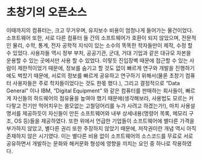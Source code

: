 # 초창기의 오픈소스

이때까지의 컴퓨터는, 크고 무거우며, 유지보수 비용이 엄청나게 들어가는 물건이었다. 소프트웨어 또한, 서로 다른 컴퓨터 들 간의 소프트웨어가 호환이 되지 않았으며, 전문적인 물리, 수학, 통계, 전자 공학적 지식이 있는 소수의 똑똑한 학자들만이 제작, 수정 할 수 있었다. 사용자들 역시 정부 부처, 공공기관, 군대, 거대 기업과 같은 대규모 자본을 운용할 수 있는 곳에서만 사용 할 수 있었다. 이렇듯 진입장벽 때문에 접근할 수 있는 사람이 제한적이었기 때문에, 정보를 숨기고 할 것도 없이 빠르게 연구와 개발을 진행하기에도 벅찼기 때문에, 서로의 정보를 빠르게 공유하고 연구하기 위해서\(물론 초창기 컴퓨터 사용자들은 주로 학자들이었다는 것도 한몫 했다.\), 그리고 결정적으로 “Data General” 이나 IBM, “Digital Equipment” 와 같은 컴퓨터를 판매하는 회사들이, 빠르게 자신들의 하드웨어의 점유율을 높여야 했기 때문에\(생각해보라, 사용법도 모르는 커다랗고 전기만 먹어치우는 쓸모없는 고철덩어리를 누가 사려고 하겠는가!\), 마치 사용설명서를 제공하듯이 자신들이 만든 소프트웨어와 내부 상세내용\(명령어 목록, 메모리 구조, OS 등\)들을 제공하였다. 또한 위에서 언급한 기업들이 소프트웨어에 별다른 가격을 부가하지 않았고, 별다른 권리 또한 주장하지 않았기 때문에, 저작권이란 개념 역시 아직 존재하지 않은 시기였다. 이는 별다른 비용 없이 소프트웨어의 소스코드를 무료로 서로 공유하면서 개발하는 문화와 해커문화 형성에 영향을 끼치는 요인 중 하나로 작용하였다.

